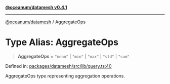 [**@oceanum/datamesh v0.4.1**](../README.md)

***

[@oceanum/datamesh](../README.md) / AggregateOps

# Type Alias: AggregateOps

> **AggregateOps** = `"mean"` \| `"min"` \| `"max"` \| `"std"` \| `"sum"`

Defined in: [packages/datamesh/src/lib/query.ts:40](https://github.com/oceanum-io/oceanum-js/blob/6ea95bc75340e32d4166044b1046d4453dd46745/packages/datamesh/src/lib/query.ts#L40)

AggregateOps type representing aggregation operations.
